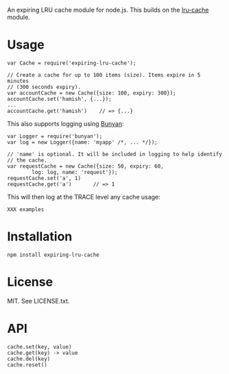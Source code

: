 An expiring LRU cache module for node.js. This builds
on the [lru-cache](https://github.com/isaacs/node-lru-cache) module.

# Usage

    var Cache = require('expiring-lru-cache');

    // Create a cache for up to 100 items (size). Items expire in 5 minutes
    // (300 seconds expiry).
    var accountCache = new Cache({size: 100, expiry: 300});
    accountCache.set('hamish', {...});
    ...
    accountCache.get('hamish')    // => {...}


This also supports logging using [Bunyan](https://github.com/trentm/node-bunyan):

    var Logger = require('bunyan');
    var log = new Logger({name: 'myapp' /*, ... */});

    // 'name' is optional. It will be included in logging to help identify
    // the cache.
    var requestCache = new Cache({size: 50, expiry: 60,
            log: log, name: 'request'});
    requestCache.set('a', 1)
    requestCache.get('a')       // => 1

This will then log at the TRACE level any cache usage:

    XXX examples


# Installation

    npm install expiring-lru-cache


# License

MIT. See LICENSE.txt.


# API

    cache.set(key, value)
    cache.get(key) -> value
    cache.del(key)
    cache.reset()

